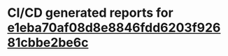 # CI/CD generated reports for [e1eba70af08d8e8846fdd6203f92681cbbe2be6c](https://github.com/hydephp/develop/commit/e1eba70af08d8e8846fdd6203f92681cbbe2be6c)

